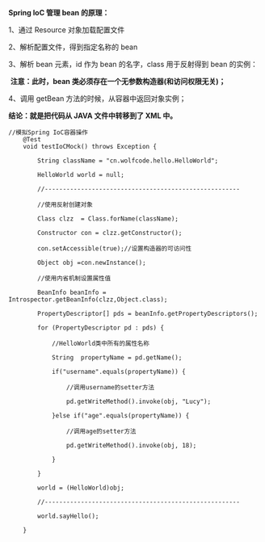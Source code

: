 **Spring IoC 管理 bean 的原理：**

1、通过 Resource 对象加载配置文件

2、解析配置文件，得到指定名称的 bean

3、解析 bean 元素，id 作为 bean 的名字，class 用于反射得到 bean 的实例：

​	**注意：此时，bean 类必须存在一个无参数构造器(和访问权限无关)；**

4、调用 getBean 方法的时候，从容器中返回对象实例；

**结论：就是把代码从 JAVA 文件中转移到了 XML 中。** 

```
//模拟Spring IoC容器操作
	@Test
	void testIoCMock() throws Exception {

		String className = "cn.wolfcode.hello.HelloWorld";

		HelloWorld world = null;

		//------------------------------------------------------

		//使用反射创建对象

		Class clzz  = Class.forName(className);

		Constructor con = clzz.getConstructor();

		con.setAccessible(true);//设置构造器的可访问性

		Object obj =con.newInstance();

		//使用内省机制设置属性值

		BeanInfo beanInfo = Introspector.getBeanInfo(clzz,Object.class);

		PropertyDescriptor[] pds = beanInfo.getPropertyDescriptors();

		for (PropertyDescriptor pd : pds) {

			//HelloWorld类中所有的属性名称

			String  propertyName = pd.getName();

			if("username".equals(propertyName)) {

				//调用username的setter方法

				pd.getWriteMethod().invoke(obj, "Lucy");

			}else if("age".equals(propertyName)) {

				//调用age的setter方法

				pd.getWriteMethod().invoke(obj, 18);

			}

		}

		world = (HelloWorld)obj;

		//------------------------------------------------------

		world.sayHello();

	}

```

